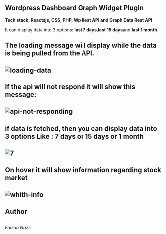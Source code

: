 <h2>Wordpress Dashboard Graph Widget Plugin </h2>

<p><b>Tech stack: Reactsjs, CSS, PHP, Wp Rest API and Graph Data Rest API</b></p>

It can display data into 3 options: <b>last 7 days</b>,<b>last 15 days</b>and <b>last 1 month</b>.

<h2>The loading message will display while the data is being pulled from the API.<h2>
<img src="https://i.ibb.co/qyJvJfz/loading-data.png" alt="loading-data" border="0"/>

<h2>If the api will not respond it will show this message:<h2>
<img src="https://i.ibb.co/ssMwQQ2/api-not-responding.png" alt="api-not-responding" border="0">

<h2>if data is fetched, then you can display data into 3 options Like : 7 days or 15 days or 1 month<h2>
<img src="https://i.ibb.co/sJXQsNV/7.png" alt="7" border="0">

<h2>On hover it will show information regarding stock market<h2>
<img src="https://i.ibb.co/ZLh1Hp1/whith-info.png" alt="whith-info" border="0">

<h2>Author<h2>
<h6>Faizan Nazir<h6>
